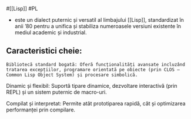 #[[Lisp]] #PL 
- este un dialect puternic și versatil al limbajului [[Lisp]], standardizat în anii ’80 pentru a unifica și stabiliza numeroasele versiuni existente în mediul academic și industrial.
## **Caracteristici cheie:**

    Bibliotecă standard bogată: Oferă funcționalități avansate incluzând tratarea excepțiilor, programare orientată pe obiecte (prin CLOS – Common Lisp Object System) și procesare simbolică.

Dinamic și flexibil: Suportă tipare dinamice, dezvoltare interactivă (prin REPL) și un sistem puternic de macro-uri.

Compilat și interpretat: Permite atât prototiparea rapidă, cât și optimizarea performanței prin compilare.